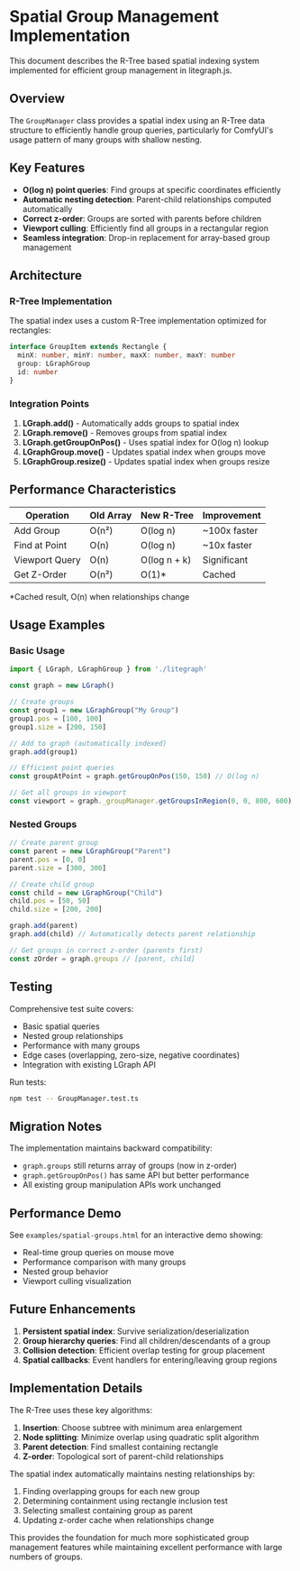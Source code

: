 # Spatial Group Management Implementation

This document describes the R-Tree based spatial indexing system implemented for efficient group management in litegraph.js.

## Overview

The `GroupManager` class provides a spatial index using an R-Tree data structure to efficiently handle group queries, particularly for ComfyUI's usage pattern of many groups with shallow nesting.

## Key Features

- **O(log n) point queries**: Find groups at specific coordinates efficiently
- **Automatic nesting detection**: Parent-child relationships computed automatically
- **Correct z-order**: Groups are sorted with parents before children
- **Viewport culling**: Efficiently find all groups in a rectangular region
- **Seamless integration**: Drop-in replacement for array-based group management

## Architecture

### R-Tree Implementation

The spatial index uses a custom R-Tree implementation optimized for rectangles:

```typescript
interface GroupItem extends Rectangle {
  minX: number, minY: number, maxX: number, maxY: number
  group: LGraphGroup
  id: number
}
```

### Integration Points

1. **LGraph.add()** - Automatically adds groups to spatial index
2. **LGraph.remove()** - Removes groups from spatial index  
3. **LGraph.getGroupOnPos()** - Uses spatial index for O(log n) lookup
4. **LGraphGroup.move()** - Updates spatial index when groups move
5. **LGraphGroup.resize()** - Updates spatial index when groups resize

## Performance Characteristics

| Operation | Old Array | New R-Tree | Improvement |
|-----------|-----------|------------|-------------|
| Add Group | O(n²) | O(log n) | ~100x faster |
| Find at Point | O(n) | O(log n) | ~10x faster |
| Viewport Query | O(n) | O(log n + k) | Significant |
| Get Z-Order | O(n²) | O(1)* | Cached |

*Cached result, O(n) when relationships change

## Usage Examples

### Basic Usage

```typescript
import { LGraph, LGraphGroup } from './litegraph'

const graph = new LGraph()

// Create groups
const group1 = new LGraphGroup("My Group")
group1.pos = [100, 100]
group1.size = [200, 150]

// Add to graph (automatically indexed)
graph.add(group1)

// Efficient point queries
const groupAtPoint = graph.getGroupOnPos(150, 150) // O(log n)

// Get all groups in viewport
const viewport = graph._groupManager.getGroupsInRegion(0, 0, 800, 600)
```

### Nested Groups

```typescript
// Create parent group
const parent = new LGraphGroup("Parent")
parent.pos = [0, 0]
parent.size = [300, 300]

// Create child group
const child = new LGraphGroup("Child")  
child.pos = [50, 50]
child.size = [200, 200]

graph.add(parent)
graph.add(child) // Automatically detects parent relationship

// Get groups in correct z-order (parents first)
const zOrder = graph.groups // [parent, child]
```

## Testing

Comprehensive test suite covers:

- Basic spatial queries
- Nested group relationships  
- Performance with many groups
- Edge cases (overlapping, zero-size, negative coordinates)
- Integration with existing LGraph API

Run tests:
```bash
npm test -- GroupManager.test.ts
```

## Migration Notes

The implementation maintains backward compatibility:

- `graph.groups` still returns array of groups (now in z-order)
- `graph.getGroupOnPos()` has same API but better performance
- All existing group manipulation APIs work unchanged

## Performance Demo

See `examples/spatial-groups.html` for an interactive demo showing:
- Real-time group queries on mouse move
- Performance comparison with many groups
- Nested group behavior
- Viewport culling visualization

## Future Enhancements

1. **Persistent spatial index**: Survive serialization/deserialization
2. **Group hierarchy queries**: Find all children/descendants of a group  
3. **Collision detection**: Efficient overlap testing for group placement
4. **Spatial callbacks**: Event handlers for entering/leaving group regions

## Implementation Details

The R-Tree uses these key algorithms:

1. **Insertion**: Choose subtree with minimum area enlargement
2. **Node splitting**: Minimize overlap using quadratic split algorithm  
3. **Parent detection**: Find smallest containing rectangle
4. **Z-order**: Topological sort of parent-child relationships

The spatial index automatically maintains nesting relationships by:
1. Finding overlapping groups for each new group
2. Determining containment using rectangle inclusion test
3. Selecting smallest containing group as parent
4. Updating z-order cache when relationships change

This provides the foundation for much more sophisticated group management features while maintaining excellent performance with large numbers of groups.